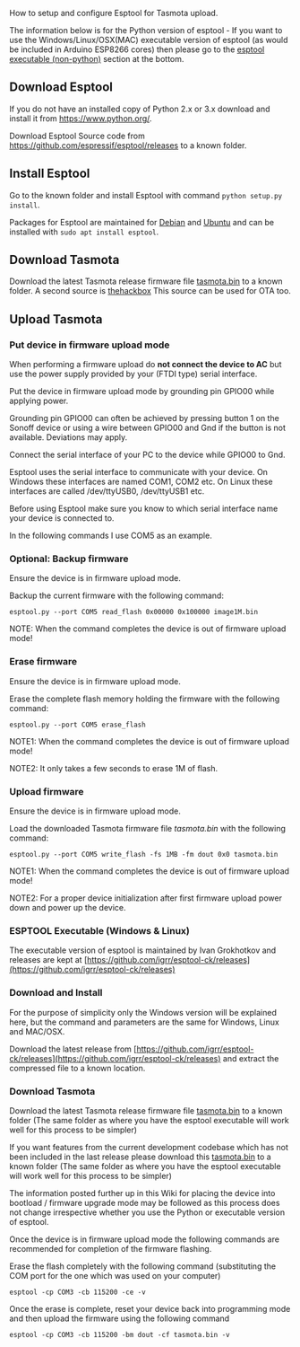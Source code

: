 How to setup and configure Esptool for Tasmota upload.

The information below is for the Python version of esptool - If you want to use the Windows/Linux/OSX(MAC) executable version of esptool (as would be included in Arduino ESP8266 cores) then please go to the [esptool executable (non-python)](Esptool#esptool-executable-windows-amp-linux) section at the bottom.

## Download Esptool
If you do not have an installed copy of Python 2.x or 3.x download and install it from https://www.python.org/.

Download Esptool Source code from https://github.com/espressif/esptool/releases to a known folder.

## Install Esptool
Go to the known folder and install Esptool with command ``python setup.py install``.

Packages for Esptool are maintained for [Debian](https://packages.debian.org/stretch/esptool) and [Ubuntu](https://packages.ubuntu.com/cosmic/esptool) and can be installed with `sudo apt install esptool`.

## Download Tasmota
Download the latest Tasmota release firmware file [tasmota.bin](https://github.com/arendst/Tasmota/releases) to a known folder. A second source is [thehackbox](http://thehackbox.org/tasmota/release/) This source can be used for OTA too.

## Upload Tasmota

### Put device in firmware upload mode
When performing a firmware upload do **not connect the device to AC** but use the power supply provided by your (FTDI type) serial interface.

Put the device in firmware upload mode by grounding pin GPIO00 while applying power.

Grounding pin GPIO00 can often be achieved by pressing button 1 on the Sonoff device or using a wire between GPIO00 and Gnd if the button is not available. Deviations may apply.

Connect the serial interface of your PC to the device while GPIO00 to Gnd.

Esptool uses the serial interface to communicate with your device. On Windows these interfaces are named COM1, COM2 etc. On Linux these interfaces are called /dev/ttyUSB0, /dev/ttyUSB1 etc.

Before using Esptool make sure you know to which serial interface name your device is connected to.

In the following commands I use COM5 as an example.

### Optional: Backup firmware
Ensure the device is in firmware upload mode.

Backup the current firmware with the following command:
```
esptool.py --port COM5 read_flash 0x00000 0x100000 image1M.bin
```
NOTE: When the command completes the device is out of firmware upload mode!

### Erase firmware
Ensure the device is in firmware upload mode.

Erase the complete flash memory holding the firmware with the following command:
```
esptool.py --port COM5 erase_flash
```
NOTE1: When the command completes the device is out of firmware upload mode!

NOTE2: It only takes a few seconds to erase 1M of flash.

### Upload firmware
Ensure the device is in firmware upload mode.

Load the downloaded Tasmota firmware file *tasmota.bin* with the following command:

```
esptool.py --port COM5 write_flash -fs 1MB -fm dout 0x0 tasmota.bin
```
NOTE1: When the command completes the device is out of firmware upload mode!

NOTE2: For a proper device initialization after first firmware upload power down and power up the device.

### ESPTOOL Executable (Windows & Linux)

The executable version of esptool is maintained by Ivan Grokhotkov and releases are kept at [https://github.com/igrr/esptool-ck/releases](https://github.com/igrr/esptool-ck/releases)

### Download and Install

For the purpose of simplicity only the Windows version will be explained here, but the command and parameters are the same for Windows, Linux and MAC/OSX.

Download the latest release from [https://github.com/igrr/esptool-ck/releases](https://github.com/igrr/esptool-ck/releases) and extract the compressed file to a known location.

### Download Tasmota

Download the latest Tasmota release firmware file [tasmota.bin](https://github.com/arendst/Tasmota/releases) to a known folder (The same folder as where you have the esptool executable will work well for this process to be simpler)

If you want features from the current development codebase which has not been included in the last release please download this [tasmota.bin](http://thehackbox.org/tasmota/) to a known folder (The same folder as where you have the esptool executable will work well for this process to be simpler)

The information posted further up in this Wiki for placing the device into bootload / firmware upgrade mode may be followed as this process does not change irrespective whether you use the Python or executable version of esptool.

Once the device is in firmware upload mode the following commands are recommended for completion of the firmware flashing.

Erase the flash completely with the following command (substituting the COM port for the one which was used on your computer)

`esptool -cp COM3 -cb 115200 -ce -v`

Once the erase is complete, reset your device back into programming mode and then upload the firmware using the following command

`esptool -cp COM3 -cb 115200 -bm dout -cf tasmota.bin -v`


